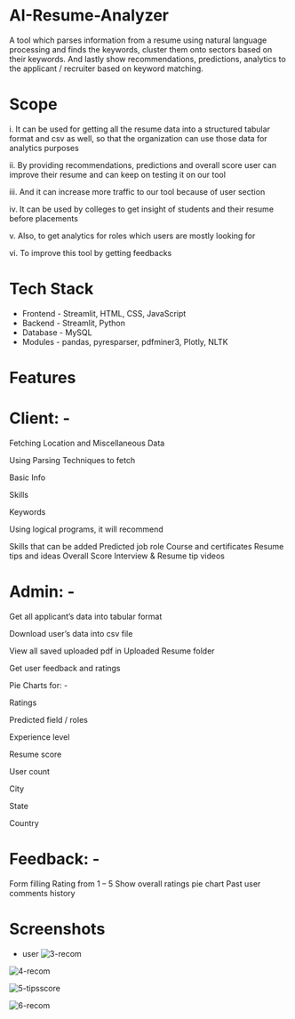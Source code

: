 # AI-Resume-Analyzer
A tool which parses information from a resume using natural language processing and finds the keywords, cluster them onto sectors based on their keywords. And lastly show recommendations, predictions, analytics to the applicant / recruiter based on keyword matching.
# Scope
i. It can be used for getting all the resume data into a structured tabular format and csv as well, so that the organization can use those data for analytics purposes

ii. By providing recommendations, predictions and overall score user can improve their resume and can keep on testing it on our tool

iii. And it can increase more traffic to our tool because of user section

iv. It can be used by colleges to get insight of students and their resume before placements

v. Also, to get analytics for roles which users are mostly looking for

vi. To improve this tool by getting feedbacks
# Tech Stack
* Frontend - 
Streamlit,
HTML,
CSS,
JavaScript
* Backend -
Streamlit,
Python
* Database -
  MySQL
* Modules -
  pandas,
pyresparser,
pdfminer3,
Plotly,
NLTK
# Features

# Client: -
Fetching Location and Miscellaneous Data

Using Parsing Techniques to fetch

Basic Info

Skills

Keywords

Using logical programs, it will recommend

Skills that can be added
Predicted job role
Course and certificates
Resume tips and ideas
Overall Score
Interview & Resume tip videos

# Admin: -
Get all applicant’s data into tabular format

Download user’s data into csv file

View all saved uploaded pdf in Uploaded Resume folder

Get user feedback and ratings

Pie Charts for: -

Ratings

Predicted field / roles

Experience level

Resume score

User count

City

State

Country

# Feedback: -
Form filling
Rating from 1 – 5
Show overall ratings pie chart
Past user comments history

# Screenshots
* user
![3-recom](https://github.com/ZionVas/AI-Resume-Analyzer/assets/148045925/225a66e7-51da-48d7-8f41-b9f9960caafd)


![4-recom](https://github.com/ZionVas/AI-Resume-Analyzer/assets/148045925/c7d461dd-57df-47a6-b15e-9333fd0d748c)

![5-tipsscore](https://github.com/ZionVas/AI-Resume-Analyzer/assets/148045925/353b5667-b146-487d-b284-3b033e34a0f2)

![6-recom](https://github.com/ZionVas/AI-Resume-Analyzer/assets/148045925/434eb4e1-5b5a-4a19-bb5b-045016f29c10)
